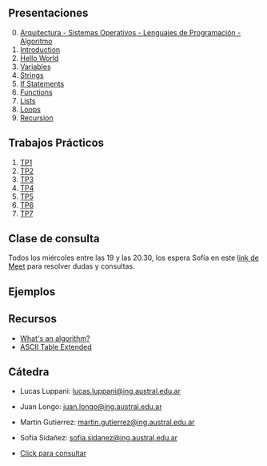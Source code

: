 ## Presentaciones

0. [Arquitectura - Sistemas Operativos - Lenguajes de Programación - Algoritmo](presentation/0-Arq-SO-LP.pdf)
1. [Introduction](introduction)
2. [Hello World](hello-world)
3. [Variables](variables)
4. [Strings](strings)
5. [If Statements](ifs)
6. [Functions](functions)
7. [Lists](lists)
8. [Loops](loops)
9. [Recursion](recursion)
<!-- 10. [Objects & Classes](objects) -->
<!-- 11. [Java Adapter](java) -->

## Trabajos Prácticos

1. [TP1](practice/1)
2. [TP2](practice/2)
3. [TP3](practice/3)
4. [TP4](practice/4)
5. [TP5](practice/5)
6. [TP6](practice/6)
7. [TP7](practice/7)

## Clase de consulta

Todos los miércoles entre las 19 y las 20.30, los espera Sofía en este [link de Meet](https://meet.google.com/tod-rdve-oui) para resolver dudas y consultas.

## Ejemplos

<!-- - [Objecto Marker](resources/marker) -->
<!-- - [Objecto Bicycle](resources/bicycle) -->
<!-- - [Multi Array](resources/multiarray) -->
<!-- - [Tester.java](resources/Tester.java) -->
<!-- - [Pen.java](resources/Pen.java) -->
<!-- - [ArraySamples.java](resources/ArraySamples.java) -->
<!-- - [Factorial.java](resources/Factorial.java) -->

<!-- ## Repaso Parcial

* [Ejercicios](resources/parcial)
 -->

<!-- ## Cartelera -->

<!-- * [Final Cartelera](resources/cartelera) -->

## Recursos

* [What's an algorithm?](https://www.youtube.com/watch?v=6hfOvs8pY1k)
* [ASCII Table Extended](https://computersciencewiki.org/images/3/3d/Ascii_table.png)
<!-- * [Programa](https://drive.google.com/file/d/1mvKoX8RAQVYJUuPx-i6xQQl2XdBYNCOu/view?usp=sharing) -->
<!-- - [Clase Scanner.java](resources/scanner) -->
<!-- * [The Java Tutorials](https://docs.oracle.com/javase/tutorial/) -->

## Cátedra

* Lucas Luppani: [lucas.luppani@ing.austral.edu.ar](mailto:lucas.luppani@ing.austral.edu.ar)
* Juan Longo: [juan.longo@ing.austral.edu.ar](mailto:juan.longo@ing.austral.edu.ar)
* Martin Gutierrez: [martin.gutierrez@ing.austral.edu.ar](mailto:martin.gutierrez@ing.austral.edu.ar)
* Sofía Sidañez: [sofia.sidanez@ing.austral.edu.ar](mailto:sofia.sidanez@ing.austral.edu.ar)

* [Click para consultar](mailto:lucas.luppani@ing.austral.edu.ar,juan.longo@ing.austral.edu.ar,martin.gutierrez@ing.austral.edu.ar,sofia.sidanez@ing.austral.edu.ar?subject=Consulta)

